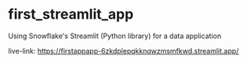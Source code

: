 # first_streamlit_app
Using Snowflake's Streamlit (Python library) for a data application

live-link: 
https://firstappapp-6zkdplepqkknqwzmsmfkwd.streamlit.app/
